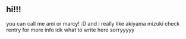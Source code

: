hi!!! 
--
you can call me ami or marcy! :D and i really like akiyama mizuki
check rentry for more info idk what to write here sorryyyyy

